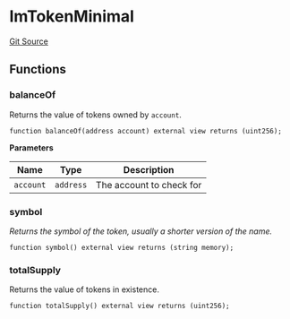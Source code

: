 # ImTokenMinimal
[Git Source](https://github.com/malda-protocol/malda-lending/blob/00d040411754d9ec62fde1c26b93be292ca3e328/src\interfaces\ImToken.sol)


## Functions
### balanceOf

Returns the value of tokens owned by `account`.


```solidity
function balanceOf(address account) external view returns (uint256);
```
**Parameters**

|Name|Type|Description|
|----|----|-----------|
|`account`|`address`|The account to check for|


### symbol

*Returns the symbol of the token, usually a shorter version of the
name.*


```solidity
function symbol() external view returns (string memory);
```

### totalSupply

Returns the value of tokens in existence.


```solidity
function totalSupply() external view returns (uint256);
```

